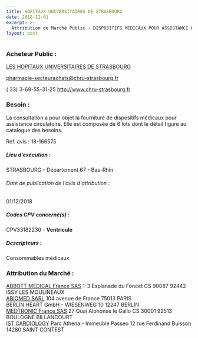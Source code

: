 ```yaml
---
title: HOPITAUX UNIVERSITAIRES DE STRASBOURG
date: 2018-12-01
excerpt: >-
  Attribution de Marché Public - DISPOSITIFS MEDICAUX POUR ASSISTANCE CIRCULATOIRE 2018
layout: post
---
```


### Acheteur Public : 
<a href="/acheteur-138/siren-266700574"> LES HOPITAUX UNIVERSITAIRES DE STRASBOURG</a><br/>



pharmacie-secteurachats@chru-strasbourg.fr

( 33) 3-69-55-31-25
http://www.chru-strasbourg.fr
### Besoin :

La consultation a pour objet la fourniture de dispositifs médicaux pour assistance circulatoire. Elle est composée de 6 lots dont le détail figure au catalogue des besoins.

Ref. avis : 18-166575


##### Lieu d'exécution :

STRASBOURG - Département 67 - Bas-Rhin

###### Date de publication de l'avis d'attribution : 
01/12/2018

##### Codes CPV concerné(s) :
CPV33182230 - **Ventricule** <br/>

##### Descripteurs :
Consommables médicaux <br/>

### Attribution du Marché :
<a href="/entreprise-554/siren-398043356"> ABBOTT MEDICAL France SAS</a>    1-3 Esplanade du Foncet CS 90087 92442 ISSY LES MOULINEAUX <br/>
<a href="/entreprise-566/siren-493431480"> ABIOMED SARL</a>    104 avenue de France 75013 PARIS <br/>
BERLIN HEART GmbH - WIESENWEG 10 12247 BERLIN <br/>
<a href="/entreprise-573/siren-722008232"> MEDTRONIC France SAS</a>    27 Quai Alphonse le Gallo CS 30001 92513 BOULOGNE BILLANCOURT <br/>
<a href="/entreprise-554/siren-392653572"> IST CARDIOLOGY</a>    Parc Athena - Immeuble Passeo 12 rue Ferdinand Buisson 14280 SAINT CONTEST <br/>
